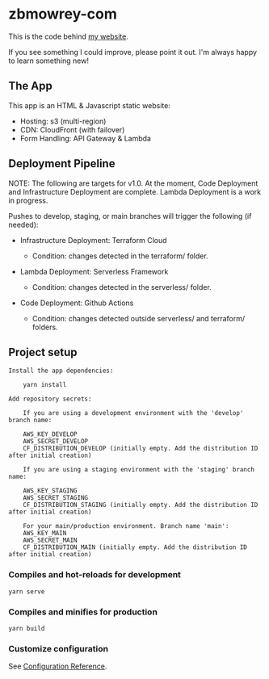 # zbmowrey-com

This is the code behind [my website](https://zbmowrey.com). 

If you see something I could improve, please point it out. I'm always happy to learn something new!

## The App

This app is an HTML & Javascript static website:
* Hosting: s3 (multi-region)
* CDN: CloudFront (with failover)
* Form Handling: API Gateway & Lambda 

## Deployment Pipeline

NOTE: The following are targets for v1.0. At the moment, Code Deployment and Infrastructure Deployment are complete.
Lambda Deployment is a work in progress. 

Pushes to develop, staging, or main branches will trigger the following (if needed): 
* Infrastructure Deployment: Terraform Cloud
  * Condition: changes detected in the terraform/ folder.
 
 
* Lambda Deployment: Serverless Framework
  * Condition: changes detected in the serverless/ folder.


* Code Deployment: Github Actions
  * Condition: changes detected outside serverless/ and terraform/ folders.

## Project setup
```
Install the app dependencies: 

    yarn install

Add repository secrets:

    If you are using a development environment with the 'develop' branch name:

    AWS_KEY_DEVELOP
    AWS_SECRET_DEVELOP
    CF_DISTRIBUTION_DEVELOP (initially empty. Add the distribution ID after initial creation)

    If you are using a staging environment with the 'staging' branch name:

    AWS_KEY_STAGING
    AWS_SECRET_STAGING
    CF_DISTRIBUTION_STAGING (initially empty. Add the distribution ID after initial creation)

    For your main/production environment. Branch name 'main': 
    AWS_KEY_MAIN
    AWS_SECRET_MAIN
    CF_DISTRIBUTION_MAIN (initially empty. Add the distribution ID after initial creation)

```

### Compiles and hot-reloads for development
```
yarn serve
```

### Compiles and minifies for production
```
yarn build
```

### Customize configuration
See [Configuration Reference](https://cli.vuejs.org/config/).